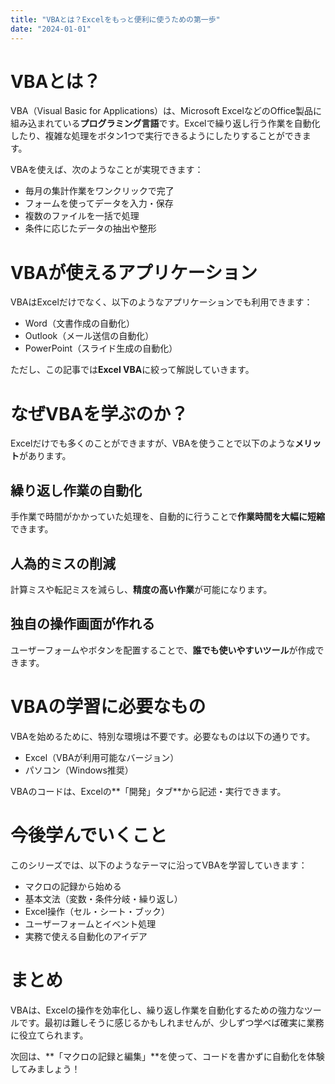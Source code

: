 ```yaml
---
title: "VBAとは？Excelをもっと便利に使うための第一歩"
date: "2024-01-01"
---
```



# VBAとは？

VBA（Visual Basic for Applications）は、Microsoft ExcelなどのOffice製品に組み込まれている**プログラミング言語**です。Excelで繰り返し行う作業を自動化したり、複雑な処理をボタン1つで実行できるようにしたりすることができます。

VBAを使えば、次のようなことが実現できます：

* 毎月の集計作業をワンクリックで完了
* フォームを使ってデータを入力・保存
* 複数のファイルを一括で処理
* 条件に応じたデータの抽出や整形

# VBAが使えるアプリケーション

VBAはExcelだけでなく、以下のようなアプリケーションでも利用できます：

* Word（文書作成の自動化）
* Outlook（メール送信の自動化）
* PowerPoint（スライド生成の自動化）

ただし、この記事では**Excel VBA**に絞って解説していきます。

# なぜVBAを学ぶのか？

Excelだけでも多くのことができますが、VBAを使うことで以下のような**メリット**があります。

## 繰り返し作業の自動化

手作業で時間がかかっていた処理を、自動的に行うことで**作業時間を大幅に短縮**できます。

## 人為的ミスの削減

計算ミスや転記ミスを減らし、**精度の高い作業**が可能になります。

## 独自の操作画面が作れる

ユーザーフォームやボタンを配置することで、**誰でも使いやすいツール**が作成できます。

# VBAの学習に必要なもの

VBAを始めるために、特別な環境は不要です。必要なものは以下の通りです。

* Excel（VBAが利用可能なバージョン）
* パソコン（Windows推奨）

VBAのコードは、Excelの\*\*「開発」タブ\*\*から記述・実行できます。

# 今後学んでいくこと

このシリーズでは、以下のようなテーマに沿ってVBAを学習していきます：

* マクロの記録から始める
* 基本文法（変数・条件分岐・繰り返し）
* Excel操作（セル・シート・ブック）
* ユーザーフォームとイベント処理
* 実務で使える自動化のアイデア

# まとめ

VBAは、Excelの操作を効率化し、繰り返し作業を自動化するための強力なツールです。最初は難しそうに感じるかもしれませんが、少しずつ学べば確実に業務に役立てられます。

次回は、\*\*「マクロの記録と編集」\*\*を使って、コードを書かずに自動化を体験してみましょう！
